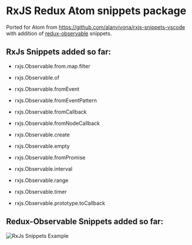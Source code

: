 # RxJS Redux Atom snippets package

Ported for Atom from https://github.com/alanvivona/rxjs-snippets-vscode with addition of [redux-observable](https://github.com/redux-observable/redux-observable) snippets.

## RxJs Snippets added so far:

 * rxjs.Observable.from.map.filter
 * rxjs.Observable.of
 * rxjs.Observable.fromEvent
 * rxjs.Observable.fromEventPattern

 * rxjs.Observable.fromCallback
 * rxjs.Observable.fromNodeCallback
 * rxjs.Observable.create
 * rxjs.Observable.empty
 * rxjs.Observable.fromPromise
 * rxjs.Observable.interval
 * rxjs.Observable.range
 * rxjs.Observable.timer
 * rxjs.Observable.prototype.toCallback

## Redux-Observable Snippets added so far:



![RxJs Snippets Example](https://f.cloud.github.com/assets/69169/2290250/c35d867a-a017-11e3-86be-cd7c5bf3ff9b.gif)
